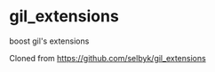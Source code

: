 gil_extensions
==============

boost gil's extensions

Cloned from https://github.com/selbyk/gil_extensions
